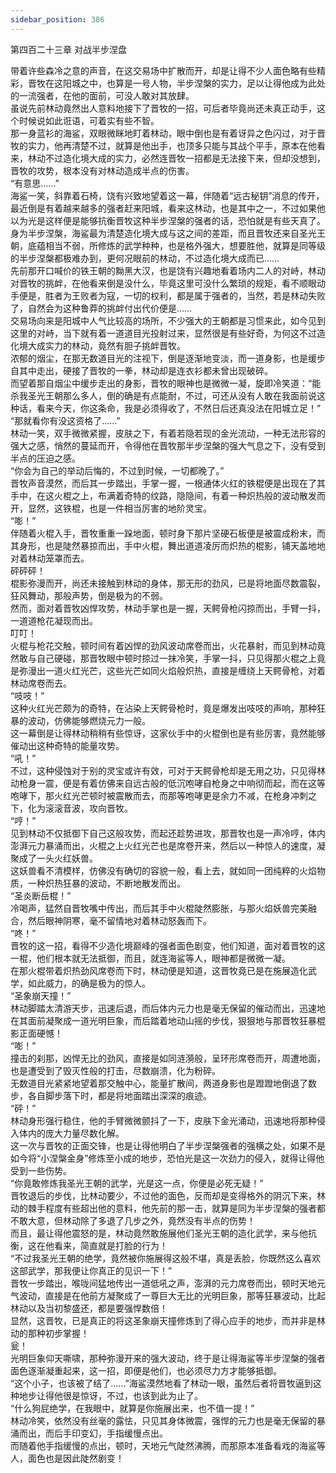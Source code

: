 ```yaml
---
sidebar_position: 386
---
```

 第四百二十三章 对战半步涅盘


带着许些森冷之意的声音，在这交易场中扩散而开，却是让得不少人面色略有些精彩，晋牧在这阳城之中，也算是一号人物，半步涅槃的实力，足以让得他成为此处的一流强者，在他的面前，可没人敢对其放肆。  
虽说先前林动竟然出人意料地接下了晋牧的一招，可后者毕竟尚还未真正动手，这个时候说如此诳语，可着实有些不智。  
那一身蓝衫的海鲨，双眼微眯地盯着林动，眼中倒也是有着讶异之色闪过，对于晋牧的实力，他再清楚不过，就算是他出手，也顶多只能与其战个平手，原本在他看来，林动不过造化境大成的实力，必然连晋牧一招都是无法接下来，但却没想到，晋牧的攻势，根本没有对林动造成半点的伤害。  
“有意思……”  
海鲨一笑，斜靠着石椅，饶有兴致地望着这一幕，伴随着“远古秘钥”消息的传开，最近倒是有着越来越多的强者赶来阳城，看来这林动，也是其中之一，不过如果他以为光是这样便是能够抗衡晋牧这种半步涅槃的强者的话，恐怕就是有些天真了。  
身为半步涅槃，海鲨最为清楚造化境大成与这之间的差距，而且晋牧还来自圣光王朝，底蕴相当不弱，所修炼的武学种种，也是格外强大，想要胜他，就算是同等级的半步涅槃都极难办到，更何况眼前的林动，不过造化境大成而已……  
先前那开口喊价的铁王朝的黝黑大汉，也是饶有兴趣地看着场内二人的对峙，林动对晋牧的挑衅，在他看来倒是没什么，毕竟这里可没什么繁琐的规矩，看不顺眼动手便是，胜者为王败者为寇，一切的权利，都是属于强者的，当然，若是林动失败了，自然会为这种鲁莽的挑衅付出代价便是……  
交易场向来是阳城中人气比较高的场所，不少强大的王朝都是习惯来此，如今见到这里的对峙，当下就有着一道道目光投射过来，显然很是有些好奇，为何这不过造化境大成实力的林动，竟然有胆子挑衅晋牧。  
浓郁的烟尘，在那无数道目光的注视下，倒是逐渐地变淡，而一道身影，也是缓步自其中走出，硬接了晋牧的一拳，林动却是连衣衫都未曾出现破碎。  
而望着那自烟尘中缓步走出的身影，晋牧的眼神也是微微一凝，旋即冷笑道：“能杀我圣光王朝那么多人，倒的确是有点能耐，不过，可还从没有人敢在我面前说这种话，看来今天，你这条命，我是必须得收了，不然日后还真没法在阳城立足！”  
“那就看你有没这资格了……”  
林动一笑，双手微微紧握，皮肤之下，有着若隐若现的金光流动，一种无法形容的强大之感，悄然的蔓延而开，令得他在晋牧那半步涅槃的强大气息之下，没有受到半点的压迫之感。  
“你会为自己的举动后悔的，不过到时候，一切都晚了。”  
晋牧声音漠然，而后其一步踏出，手掌一握，一根通体火红的铁棍便是出现在了其手中，在这火棍之上，布满着奇特的纹路，隐隐间，有着一种炽热般的波动散发而开，显然，这铁棍，也是一件相当厉害的地阶灵宝。  
“嘭！”  
伴随着火棍入手，晋牧重重一跺地面，顿时身下那片坚硬石板便是被震成粉末，而其身形，也是陡然暴掠而出，手中火棍，舞出道道凌厉而炽热的棍影，铺天盖地地对着林动笼罩而去。  
砰砰砰！  
棍影弥漫而开，尚还未接触到林动的身体，那无形的劲风，已是将地面尽数震裂，狂风舞动，那般声势，倒是极为的不弱。  
然而，面对着晋牧凶悍攻势，林动手掌也是一握，天鳄骨枪闪掠而出，手臂一抖，一道道枪花凝现而出。  
叮叮！  
火棍与枪花交触，顿时间有着凶悍的劲风波动席卷而出，火花暴射，而见到林动竟然敢与自己硬碰，那晋牧眼中顿时掠过一抹冷笑，手掌一抖，只见得那火棍之上竟是弥漫出一道火红光芒，这些光芒如同火焰般炽热，直接是缠绕上天鳄骨枪，对着林动席卷而去。  
“吱吱！”  
这种火红光芒颇为的奇特，在沾染上天鳄骨枪时，竟是爆发出吱吱的声响，那种狂暴的波动，仿佛能够燃烧元力一般。  
这一幕倒是让得林动稍稍有些惊讶，这家伙手中的火棍倒也是有些厉害，竟然能够催动出这种奇特的能量攻势。  
“吼！”  
不过，这种侵蚀对于别的灵宝或许有效，可对于天鳄骨枪却是无用之功，只见得林动枪身一震，便是有着仿佛来自远古般的低沉咆哮自枪身之中响彻而起，而在这等咆哮下，那火红光芒顿时被震散而去，而那等咆哮更是余力不减，在枪身冲刺之下，化为滚滚音波，攻向晋牧。  
“哼！”  
见到林动不仅抵御下自己这般攻势，而起还趁势进攻，那晋牧也是一声冷哼，体内澎湃元力暴涌而出，火棍之上火红光芒也是席卷开来，然后以一种惊人的速度，凝聚成了一头火红妖兽。  
这妖兽看不清模样，仿佛没有确切的容貌一般，看上去，就如同一团纯粹的火焰物质，一种炽热狂暴的波动，不断地散发而出。  
“圣炎断岳棍！”  
冷喝声，猛然自晋牧嘴中传出，而后其手中火棍陡然膨胀，与那火焰妖兽完美融合，然后眼神阴寒，毫不留情地对着林动怒轰而下。  
“咚！”  
晋牧的这一招，看得不少造化境巅峰的强者面色剧变，他们知道，面对着晋牧的这一棍，他们根本就无法抵御，而且，就连海鲨等人，眼神都是微微一凝。  
在那火棍带着炽热劲风席卷而下时，林动便是知道，这晋牧竟已是在施展造化武学，如此威力，的确是极为的惊人。  
“圣象崩天撞！”  
林动脚踏太清游天步，迅速后退，而后体内元力也是毫无保留的催动而出，迅速地在其面前凝聚成一道光明巨象，而后踏着地动山摇的步伐，狠狠地与那晋牧狂暴棍影正面硬憾！  
“嘭！”  
撞击的刹那，凶悍无比的劲风，直接是如同涟漪般，呈环形席卷而开，周遭地面，也是遭受到了毁灭性般的打击，尽数崩溃，化为粉碎。  
无数道目光紧紧地望着那交触中心，能量扩散间，两道身影也是蹬蹬地倒退了数步，各自脚步落下时，都是将地面踏出深深的痕迹。  
“砰！”  
林动身形强行稳住，他的手臂微微颤抖了一下，皮肤下金光涌动，迅速地将那种侵入体内的庞大力量尽数化解。  
这一次与晋牧的正面交锋，也是让得他明白了半步涅槃强者的强横之处，如果不是如今将“小涅槃金身”修炼至小成的地步，恐怕光是这一次劲力的侵入，就得让得他受到一些伤势。  
“你竟敢修炼我圣光王朝的武学，光是这一点，你便是必死无疑！”  
晋牧退后的步伐，比林动要少，不过他的面色，反而却是变得格外的阴沉下来，林动的棘手程度有些超出他的意料，他先前的那一击，就算是同为半步涅槃的强者都不敢大意，但林动除了多退了几步之外，竟然没有半点的伤势！  
而且，最让得他震怒的是，林动竟然敢施展他们圣光王朝的造化武学，来与他抗衡，这在他看来，简直就是打脸的行为！  
“不过我圣光王朝的绝学，竟然被你施展得这般不堪，真是丢脸，你既然这么喜欢这部武学，那我便让你真正的见识一下！”  
晋牧一步踏出，喉咙间猛地传出一道低吼之声，澎湃的元力席卷而出，顿时天地元气波动，直接是在他前方凝聚成了一尊巨大无比的光明巨象，那等狂暴波动，比起林动以及当初黎盛还，都是要强悍数倍！  
显然，这晋牧，已是真正的将这圣象崩天撞修炼到了得心应手的地步，而并非是林动的那种初步掌握！  
瓮！  
光明巨象仰天嘶啸，那种弥漫开来的强大波动，终于是让得海鲨等半步涅槃的强者面色逐渐凝重起来，这一招，即便是他们，也必须尽力方才能够抵御。  
“这个小子，也该被了结了……”海鲨漠然地看了林动一眼，虽然后者将晋牧逼到这种地步让得他很是惊讶，不过，也该到此为止了。  
“什么狗屁绝学，在我眼中，就算是你施展出来，也不值一提！”  
林动冷笑，依然没有丝毫的露怯，只见其身体微震，强悍的元力也是毫无保留的暴涌而出，而后手印变幻，手指缓慢点出。  
而随着他手指缓慢的点出，顿时，天地元气陡然沸腾，而那原本准备看戏的海鲨等人，面色也是因此陡然剧变！  
  
  

